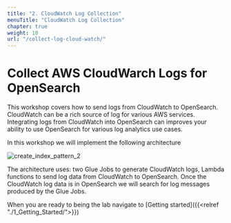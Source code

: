```yaml
---
title: "2. CloudWatch Log Collection"
menuTitle: "CloudWatch Log Collection"
chapter: true
weight: 10
url: "/collect-log-cloud-watch/"
---
```


# Collect AWS CloudWarch Logs for OpenSearch

This workshop covers how to send logs from CloudWatch to OpenSearch. CloudWatch can be a rich source of log for various AWS services. Integrating logs from CloudWatch into OpenSearch can improves your ability to use OpenSearch for various log analytics use cases.

In this workshop we will implement the following architecture

![create_index_pattern_2](/images/collect-log-cloud-watch/architecture.PNG)

The architecture uses: two Glue Jobs to generate CloudWatch logs, Lambda functions to send log data from CloudWatch to OpenSearch. Once the CloudWatch log data is in OpenSearch we will search for log messages produced by the Glue Jobs.

When you are ready to being the lab navigate to [Getting started]({{<relref "./1_Getting_Started/">}})